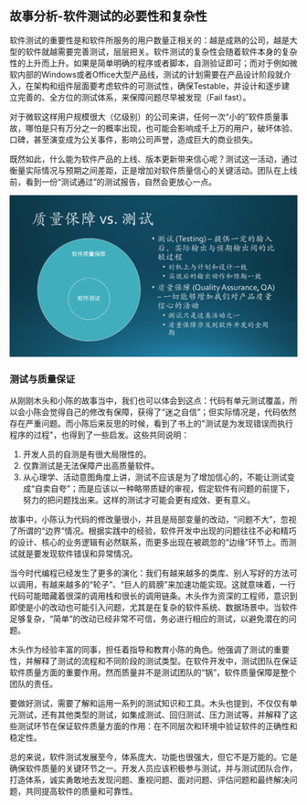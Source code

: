 ## 故事分析-软件测试的必要性和复杂性

软件测试的重要性是和软件所服务的用户数量正相关的：越是成熟的公司，越是大型的软件就越需要完善测试，层层把关。软件测试的复杂性会随着软件本身的复杂性的上升而上升。如果是简单明确的程序或者脚本，自测验证即可；而对于例如微软内部的Windows或者Office大型产品线，测试的计划需要在产品设计阶段就介入，在架构和组件层面要考虑软件的可测试性，确保Testable，并设计和逐步建立完善的、全方位的测试体系，来保障问题尽早被发现（Fail fast）。

对于微软这样用户规模很大（亿级别）的公司来讲，任何一次“小的”软件质量事故，哪怕是只有万分之一的概率出现，也可能会影响成千上万的用户，破坏体验、口碑，甚至演变成为公关事件，影响公司声誉，造成巨大的商业损失。

既然如此，什么能为软件产品的上线、版本更新带来信心呢？测试这一活动，通过衡量实际情况与预期之间差距，正是增加对软件质量信心的关键活动。团队在上线前，看到一份“测试通过”的测试报告，自然会更放心一点。

<img src="img/Slide3.SVG"/>

### 测试与质量保证

从刚刚木头和小陈的故事当中，我们也可以体会到这点：代码有单元测试覆盖，所以会小陈会觉得自己的修改有保障，获得了“迷之自信”；但实际情况是，代码依然存在严重问题。而小陈后来反思的时候，看到了书上的"测试是为发现错误而执行程序的过程"，也得到了一些启发。这些共同说明：

1. 开发人员的自测是有很大局限性的。
2. 仅靠测试是无法保障产出高质量软件。
3. 从心理学、活动意图角度上讲，测试不应该是为了增加信心的，不能让测试变成“自卖自夸”；而是应该以一种略带质疑的审视，假定软件有问题的前提下，努力的把问题找出来。这样的测试才可能会更有成效、更有意义。

故事中，小陈认为代码的修改量很小，并且是局部变量的改动，“问题不大”，忽视了所谓的“边界”情况。根据实践中的经验，软件开发中出现的问题往往不必和精巧的设计、核心的业务逻辑有必然联系，而更多出现在被疏忽的“边缘”环节上。而测试就是要发现软件错误和异常情况。

当今时代编程已经发生了更多的演化：我们有越来越多的类库、别人写好的方法可以调用，有越来越多的“轮子”、“巨人的肩膀”来加速功能实现。这就意味着，一行代码可能暗藏着很深的调用栈和很长的调用链条。木头作为资深的工程师，意识到即使是小的改动也可能引入问题，尤其是在复杂的软件系统、数据场景中。当软件足够复杂，“简单”的改动已经非常不可信，务必进行相应的测试，以避免潜在的问题。

木头作为经验丰富的同事，担任着指导和教育小陈的角色。他强调了测试的重要性，并解释了测试的流程和不同阶段的测试类型。在软件开发中，测试团队在保证软件质量方面的重要作用。然而质量并不是测试团队的“锅”，软件质量保障是整个团队的责任。

要做好测试，需要了解和运用一系列的测试知识和工具。木头也提到，不仅仅有单元测试，还有其他类型的测试，如集成测试、回归测试、压力测试等，并解释了这些测试环节在保证软件质量方面的作用：在不同层次和环境中验证软件的正确性和稳定性。

总的来说，软件测试发展至今，体系庞大、功能也很强大，但它不是万能的。它是确保软件质量的关键环节之一。开发人员应该积极参与测试，并与测试团队合作，打造体系，诚实勇敢地去发现问题、重视问题、面对问题、评估问题和最终解决问题，共同提高软件的质量和可靠性。
